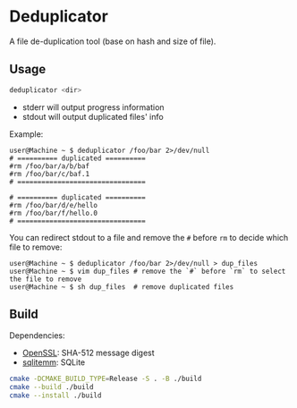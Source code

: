 # Deduplicator

A file de-duplication tool (base on hash and size of file).

## Usage

```sh
deduplicator <dir>
```

- stderr will output progress information
- stdout will output duplicated files' info

Example:

```shell
user@Machine ~ $ deduplicator /foo/bar 2>/dev/null
# ========== duplicated ==========
#rm /foo/bar/a/b/baf
#rm /foo/bar/c/baf.1
# ================================

# ========== duplicated ==========
#rm /foo/bar/d/e/hello
#rm /foo/bar/f/hello.0
# ================================

```

You can redirect stdout to a file and remove the `#` before `rm` to decide which file to remove:

```shell
user@Machine ~ $ deduplicator /foo/bar 2>/dev/null > dup_files
user@Machine ~ $ vim dup_files # remove the `#` before `rm` to select the file to remove
user@Machine ~ $ sh dup_files  # remove duplicated files
```

## Build

Dependencies:

- [OpenSSL](https://www.openssl.org/): SHA-512 message digest
- [sqlitemm](https://github.com/exdinner/sqlitemm): SQLite

```sh
cmake -DCMAKE_BUILD_TYPE=Release -S . -B ./build
cmake --build ./build
cmake --install ./build
```
